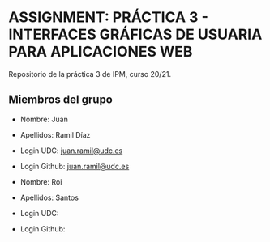 # ASSIGNMENT: PRÁCTICA 3 - INTERFACES GRÁFICAS DE USUARIA PARA APLICACIONES WEB

Repositorio de la práctica 3 de IPM, curso 20/21.

## Miembros del grupo

  * Nombre: Juan
  * Apellidos: Ramil Díaz
  * Login UDC: juan.ramil@udc.es
  * Login Github: juan.ramil@udc.es
  
  * Nombre: Roi
  * Apellidos: Santos
  * Login UDC:
  * Login Github:

